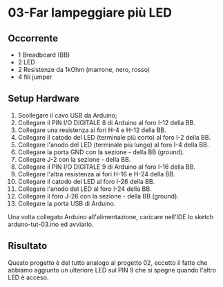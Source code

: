 03-Far lampeggiare più LED
=====

Occorrente
-----

- 1 Breadboard (BB)
- 2 LED
- 2 Resistenze da 1kOhm (marrone, nero, rosso)
- 4 fili jumper

Setup Hardware
-----

1. Scollegare il cavo USB da Arduino;
2. Collegare il PIN I/O DIGITALE 8 di Arduino al foro I-12 della BB.
3. Collegare una resistenza ai fori H-4 e H-12 della BB.
4. Collegare il catodo del LED (terminale più corto) al foro I-2 della BB.
5. Collegare l'anodo del LED (terminale più lungo) al foro I-4 della BB.
7. Collegare la porta GND con la sezione - della BB (ground).
8. Collegare J-2 con la sezione - della BB.
9. Collegare il PIN I/O DIGITALE 9 di Arduino al foro I-16 della BB.
10. Collegare l'altra resistenza ai fori H-16 e H-24 della BB.
11. Collegare il catodo del LED al foro I-26 della BB.
12. Collegare l'anodo del LED al foro I-24 della BB.
13. Collegare il foro J-26 con la sezione - della BB (ground).
14. Collegare la porta USB di Arduino.

Una volta collegato Arduino all'alimentazione, caricare nell'IDE lo sketch
arduno-tut-03.ino ed avviarlo.

Risultato
----

Questo progetto è del tutto analogo al progetto 02, eccetto il fatto che abbiamo
aggiunto un ulteriore LED sul PIN 9 che si spegne quando l'altro LED è acceso.
